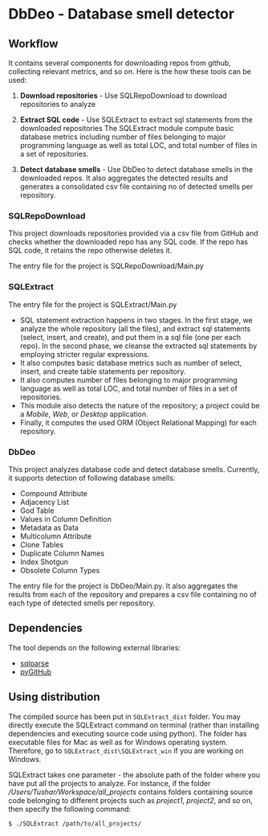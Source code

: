 # DbDeo - Database smell detector

## **Workflow**

It contains several components for downloading repos from github, collecting relevant metrics, and so on. Here is the how these tools can be used:

1. **Download repositories** - Use SQLRepoDownload to download repositories to analyze

2. **Extract SQL code** - Use SQLExtract to extract sql statements from the downloaded repositories 
The SQLExtract module compute basic database metrics including number of files belonging to major programming language as well as total LOC, and total number of files in a set of repositories.

4. **Detect database smells** - Use DbDeo to detect database smells in the downloaded repos. It also aggregates the detected results and generates a consolidated csv file containing no of detected smells per repository.

### SQLRepoDownload
This project downloads repositories provided via a csv file from GitHub and checks whether the downloaded repo has any SQL code. If the repo has SQL code, it retains the repo otherwise deletes it.

The entry file for the project is SQLRepoDownload/Main.py

### SQLExtract
The entry file for the project is SQLExtract/Main.py
- SQL statement extraction happens in two stages. In the first stage, we analyze the whole repository (all the files), and extract sql statements (select, insert, and create), and put them in a sql file (one per each repo). In the second phase, we cleanse the extracted sql statements by employing stricter regular expressions.
- It also computes basic database metrics such as number of select, insert, and create table statements per repository.
- It also computes number of files belonging to major programming language as well as total LOC, and total number of files in a set of repositories.
- This module also detects the nature of the repository; a project could be a *Mobile*, *Web*, or *Desktop* application.
- Finally, it computes the used ORM (Object Relational Mapping) for each repository.


### DbDeo
This project analyzes database code and detect database smells. Currently, it supports detection of following database smells:
- Compound Attribute
- Adjacency List
- God Table
- Values in Column Definition
- Metadata as Data
- Multicolumn Attribute
- Clone Tables
- Duplicate Column Names
- Index Shotgun
- Obsolete Column Types

The entry file for the project is DbDeo/Main.py. It also aggregates the results from each of the repository and prepares a csv file containing no of each type of detected smells per repository.

## Dependencies
The tool depends on the following external libraries:
- [sqlparse](https://github.com/andialbrecht/sqlparse)
- [pyGitHub](https://github.com/PyGithub/PyGithub)

## Using distribution
The compiled source has been put in ```SQLExtract_dist``` folder. You may directly execute the SQLExtract command on terminal (rather than installing dependencies and executing source code using python). The folder has executable files for Mac as well as for Windows operating system. Therefore, go to ```SQLExtract_dist\SQLExtract_win``` if you are working on Windows.

SQLExtract takes one parameter - the absolute path of the folder where you have put all the projects to analyze. For instance, if the folder
*/Users/Tushar/Workspace/all_projects* contains folders containing source code belonging to different projects such as *project1*, *project2*, and so on, then specify the following command:
```
$ ./SQLExtract /path/to/all_projects/
```

